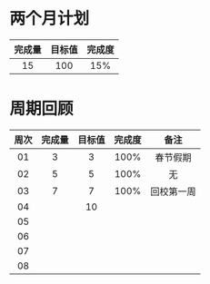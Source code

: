 # 两个月计划

| 完成量 | 目标值 | 完成度 |
| :----: | :----: | :----: |
|   15   |  100   |  15%   |

# 周期回顾

| 周次 | 完成量 | 目标值 | 完成度 |    备注    |
| :--: | :----: | :----: | :----: | :--------: |
|  01  |   3    |   3    |  100%  |  春节假期  |
|  02  |   5    |   5    |  100%  |     无     |
|  03  |   7    |   7    |  100%  | 回校第一周 |
|  04  |        |   10   |        |            |
|  05  |        |        |        |            |
|  06  |        |        |        |            |
|  07  |        |        |        |            |
|  08  |        |        |        |            |



